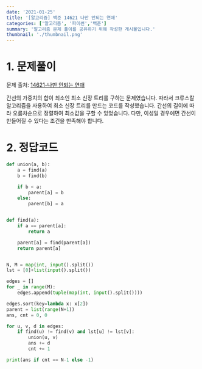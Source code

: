 ```yaml
---
date: '2021-01-25'
title: '[알고리즘] 백준 14621 나만 안되는 연애' 
categories: ['알고리즘', '파이썬','백준']
summary: '알고리즘 문제 풀이를 공유하기 위해 작성한 게시물입니다.'
thumbnail: './thumbnail.png'
---
```



# 1. 문제풀이

문제 출처: [14621-나만 안되는 연애](https://www.acmicpc.net/problem/14621)

간선의 가중치의 합이 최소인 최소 신장 트리를 구하는 문제였습니다. 따라서 크루스칼 알고리즘을 사용하여 최소 신장 트리를 만드는 코드를 작성했습니다. 간선의 길이에 따라 오름차순으로 정렬하여 최소값을 구할 수 있었습니다. 다만, 이성일 경우에면 간선이 만들어질 수 있다는 조건을 만족해야 합니다.

# 2. 정답코드

```python
def union(a, b):
    a = find(a)
    b = find(b)

    if b < a:
        parent[a] = b
    else:
        parent[b] = a


def find(a):
    if a == parent[a]:
        return a

    parent[a] = find(parent[a])
    return parent[a]


N, M = map(int, input().split())
lst = [0]+list(input().split())

edges = []
for _ in range(M):
    edges.append(tuple(map(int, input().split())))

edges.sort(key=lambda x: x[2])
parent = list(range(N+1))
ans, cnt = 0, 0

for u, v, d in edges:
    if find(u) != find(v) and lst[u] != lst[v]:
        union(u, v)
        ans += d
        cnt += 1

print(ans if cnt == N-1 else -1)
```
